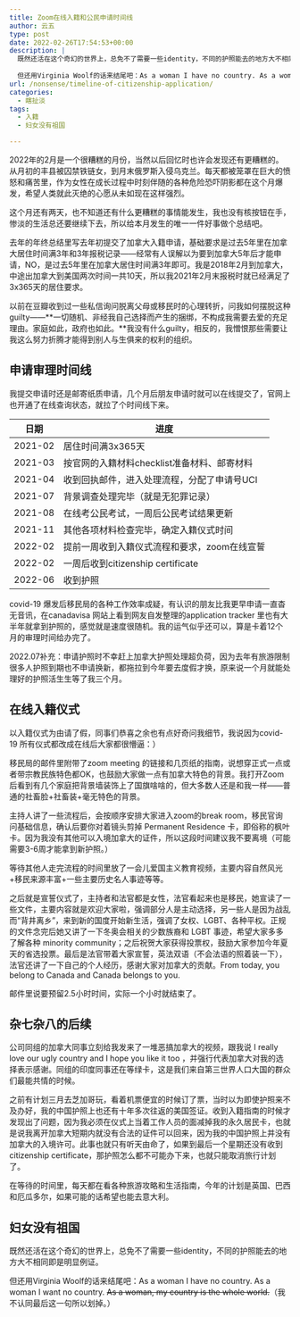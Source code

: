 ```yaml
---
title: Zoom在线入籍和公民申请时间线
author: 云五
type: post
date: 2022-02-26T17:54:53+00:00
description: |
  既然还活在这个奇幻的世界上，总免不了需要一些identity，不同的护照能去的地方大不相同即是明显例证。
  
  但还用Virginia Woolf的话来结尾吧：As a woman I have no country. As a woman I want no country.
url: /nonsense/timeline-of-citizenship-application/
categories:
  - 瞎扯淡
tags:
  - 入籍
  - 妇女没有祖国

---
```

2022年的2月是一个很糟糕的月份，当然以后回忆时也许会发现还有更糟糕的。从月初的丰县被囚禁铁链女，到月末俄罗斯入侵乌克兰。每天都被笼罩在巨大的愤怒和痛苦里，作为女性在成长过程中时刻伴随的各种危险恐吓阴影都在这个月爆发，希望人类就此灭绝的心愿从未如现在这样强烈。

这个月还有两天，也不知道还有什么更糟糕的事情能发生，我也没有核按钮在手，惨淡的生活总还要继续下去，所以给本月发生的唯一一件好事做个总结吧。

去年的年终总结里写去年初提交了加拿大入籍申请，基础要求是过去5年里在加拿大居住时间满3年和3年报税记录——经常有人误解以为要到加拿大5年后才能申请，NO，是过去5年里在加拿大居住时间满3年即可。我是2018年2月到加拿大，中途出加拿大到美国两次时间一共10天，所以我2021年2月末报税时就已经满足了3x365天的居住要求。

以前在豆瓣收到过一些私信询问脱离父母或移民时的心理转折，问我如何摆脱这种guilty——**一切随机、非经我自己选择而产生的捆绑，不构成我需要去爱的充足理由。家庭如此，政府也如此。**我没有什么guilty，相反的，我憎恨那些需要让我这么努力折腾才能得到别人与生俱来的权利的组织。

## 申请审理时间线

我提交申请时还是邮寄纸质申请，几个月后朋友申请时就可以在线提交了，官网上也开通了在线查询状态，就拉了个时间线下来。

| 日期      | 进度                           |
| ------- | ---------------------------- |
| 2021-02 | 居住时间满3x365天                  |
| 2021-03 | 按官网的入籍材料checklist准备材料、邮寄材料   |
| 2021-04 | 收到回执邮件，进入处理流程，分配了申请号UCI      |
| 2021-07 | 背景调查处理完毕（就是无犯罪记录）            |
| 2021-08 | 在线考公民考试，一周后公民考试结果更新          |
| 2021-11 | 其他各项材料检查完毕，确定入籍仪式时间          |
| 2022-02 | 提前一周收到入籍仪式流程和要求，zoom在线宣誓     |
| 2022-02 | 一周后收到citizenship certificate |
| 2022-06 | 收到护照                         |

covid-19 爆发后移民局的各种工作效率成疑，有认识的朋友比我更早申请一直杳无音讯，在canadavisa 网站上看到网友自发整理的application tracker 里也有大半年就拿到护照的，感觉就是速度很随机。我的运气似乎还可以，算是卡着12个月的审理时间给办完了。

2022.07补充：申请护照时不幸赶上加拿大护照处理超负荷，因为去年有旅游限制很多人护照到期也不申请换新，都拖拉到今年要去度假才换，原来说一个月就能处理好的护照活生生等了我三个月。

## 在线入籍仪式

以入籍仪式为由请了假，同事们恭喜之余也有点好奇问我细节，我说因为covid-19 所有仪式都改成在线后大家都很懵逼：）

移民局的邮件里附带了zoom meeting 的链接和几页纸的指南，说想穿正式一点或者带宗教民族特色都OK，也鼓励大家做一点有加拿大特色的背景。我打开Zoom后看到有几个家庭把背景墙装饰上了国旗啥啥的，但大多数人还是和我一样——普通的社畜脸+社畜装+毫无特色的背景。

主持人讲了一些流程后，会按顺序安排大家进入zoom的break room，移民官询问基础信息，确认后要你对着镜头剪掉 Permanent Residence 卡，即俗称的枫叶卡。因为我没有其他可以入境加拿大的证件，所以这段时间建议我不要离境（可能需要3-6周才能拿到新护照。）

等待其他人走完流程的时间里放了一会儿爱国主义教育视频，主要内容自然风光+移民来源丰富+一些主要历史名人事迹等等。

之后就是宣誓仪式了，主持者和法官都是女性，法官看起来也是移民，她宣读了一些文件，主要内容就是欢迎大家啦，强调部分人是主动选择，另一些人是因为战乱而“背井离乡”，来到新的国度开始新生活，强调了女权、LGBT、各种平权。正规的文件念完后她又讲了一下冬奥会相关的少数族裔和 LGBT 事迹，希望大家多多了解各种 minority community；之后祝贺大家获得投票权，鼓励大家参加今年夏天的省选投票。最后是法官带着大家宣誓，英法双语（不会法语的照着装一下），法官还讲了一下自己的个人经历，感谢大家对加拿大的贡献。From today, you belong to Canada and Canada belongs to you.

邮件里说要预留2.5小时时间，实际一个小时就结束了。

## 杂七杂八的后续

公司同组的加拿大同事立刻给我发来了一堆恶搞加拿大的视频，跟我说 I really love our ugly country and I hope you like it too ，并强行代表加拿大对我的选择表示感谢。同组的印度同事还在等绿卡，这是我们来自第三世界人口大国的群众们最能共情的时候。

之前有计划三月去芝加哥玩，看着机票便宜的时候订了票，当时以为即使护照来不及办好，我的中国护照上也还有十年多次往返的美国签证。收到入籍指南的时候才发现出了问题，因为我必须在仪式上当着工作人员的面减掉我的永久居民卡，也就是说我离开加拿大短期内就没有合法的证件可以回来，因为我的中国护照上并没有加拿大的入境许可。此事也就只有听天由命了，如果到最后一个星期还没有收到 citizenship certificate，那护照怎么都不可能办下来，也就只能取消旅行计划了。

在等待的时间里，每天都在看各种旅游攻略和生活指南，今年的计划是英国、巴西和厄瓜多尔，如果可能的话希望也能去意大利。

## 妇女没有祖国

既然还活在这个奇幻的世界上，总免不了需要一些identity，不同的护照能去的地方大不相同即是明显例证。

但还用Virginia Woolf的话来结尾吧：As a woman I have no country. As a woman I want no country. ~~As a woman, my country is the whole world.~~（我不认同最后这一句所以划掉。）
